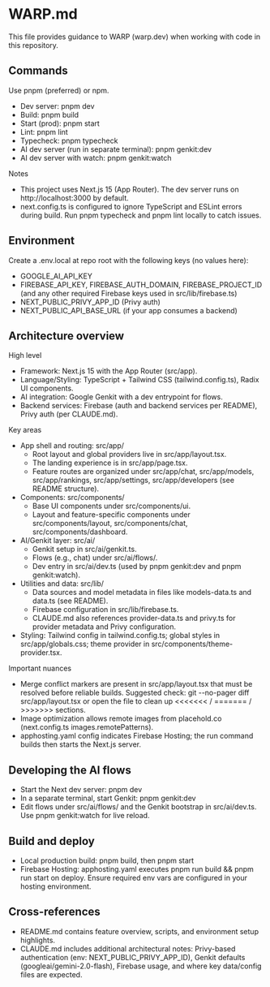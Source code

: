 # WARP.md

This file provides guidance to WARP (warp.dev) when working with code in this repository.

## Commands

Use pnpm (preferred) or npm.

- Dev server: pnpm dev
- Build: pnpm build
- Start (prod): pnpm start
- Lint: pnpm lint
- Typecheck: pnpm typecheck
- AI dev server (run in separate terminal): pnpm genkit:dev
- AI dev server with watch: pnpm genkit:watch

Notes
- This project uses Next.js 15 (App Router). The dev server runs on http://localhost:3000 by default.
- next.config.ts is configured to ignore TypeScript and ESLint errors during build. Run pnpm typecheck and pnpm lint locally to catch issues.

## Environment

Create a .env.local at repo root with the following keys (no values here):
- GOOGLE_AI_API_KEY
- FIREBASE_API_KEY, FIREBASE_AUTH_DOMAIN, FIREBASE_PROJECT_ID (and any other required Firebase keys used in src/lib/firebase.ts)
- NEXT_PUBLIC_PRIVY_APP_ID (Privy auth)
- NEXT_PUBLIC_API_BASE_URL (if your app consumes a backend)

## Architecture overview

High level
- Framework: Next.js 15 with the App Router (src/app).
- Language/Styling: TypeScript + Tailwind CSS (tailwind.config.ts), Radix UI components.
- AI integration: Google Genkit with a dev entrypoint for flows.
- Backend services: Firebase (auth and backend services per README), Privy auth (per CLAUDE.md).

Key areas
- App shell and routing: src/app/
  - Root layout and global providers live in src/app/layout.tsx.
  - The landing experience is in src/app/page.tsx.
  - Feature routes are organized under src/app/chat, src/app/models, src/app/rankings, src/app/settings, src/app/developers (see README structure).
- Components: src/components/
  - Base UI components under src/components/ui.
  - Layout and feature-specific components under src/components/layout, src/components/chat, src/components/dashboard.
- AI/Genkit layer: src/ai/
  - Genkit setup in src/ai/genkit.ts.
  - Flows (e.g., chat) under src/ai/flows/.
  - Dev entry in src/ai/dev.ts (used by pnpm genkit:dev and pnpm genkit:watch).
- Utilities and data: src/lib/
  - Data sources and model metadata in files like models-data.ts and data.ts (see README).
  - Firebase configuration in src/lib/firebase.ts.
  - CLAUDE.md also references provider-data.ts and privy.ts for provider metadata and Privy configuration.
- Styling: Tailwind config in tailwind.config.ts; global styles in src/app/globals.css; theme provider in src/components/theme-provider.tsx.

Important nuances
- Merge conflict markers are present in src/app/layout.tsx that must be resolved before reliable builds. Suggested check: git --no-pager diff src/app/layout.tsx or open the file to clean up <<<<<<< / ======= / >>>>>>> sections.
- Image optimization allows remote images from placehold.co (next.config.ts images.remotePatterns).
- apphosting.yaml config indicates Firebase Hosting; the run command builds then starts the Next.js server.

## Developing the AI flows

- Start the Next dev server: pnpm dev
- In a separate terminal, start Genkit: pnpm genkit:dev
- Edit flows under src/ai/flows/ and the Genkit bootstrap in src/ai/dev.ts. Use pnpm genkit:watch for live reload.

## Build and deploy

- Local production build: pnpm build, then pnpm start
- Firebase Hosting: apphosting.yaml executes pnpm run build && pnpm run start on deploy. Ensure required env vars are configured in your hosting environment.

## Cross-references

- README.md contains feature overview, scripts, and environment setup highlights.
- CLAUDE.md includes additional architectural notes: Privy-based authentication (env: NEXT_PUBLIC_PRIVY_APP_ID), Genkit defaults (googleai/gemini-2.0-flash), Firebase usage, and where key data/config files are expected.

